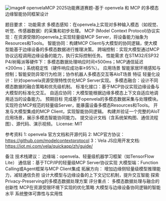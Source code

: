 ![image](https://github.com/user-attachments/assets/3b87bc1e-d5e1-4c12-8021-8f6b8b67f823)# openvelaMCP
2025功能赛道赛题-基于 openvela 和 MCP 的多模态边缘智能协同框架设计

题目要求：
  功能需求
  多模态感知：在openvela上实现对多种输入模态（如视觉、听觉、传感器数据）的采集和初步处理。
  MCP (Model Context Protocol)协议实现：在资源受限的openvela上实现轻量级MCP Server，将设备能力抽象为Resources和Tools。
  智能协同：构建MCP Client与大模型的协同逻辑，使大模型能基于边缘设备的多模态数据进行推理决策。
  跨端控制：实现大模型通过MCP协议远程调用边缘设备的能力，执行实际控制任务。
  性能需求
    在STM32/ESP32 P4/树莓派等硬件下：多模态数据处理响应时间≤500ms；MCP通信延迟≤200ms；系统稳定性（硬件响应成功率≥95%）。
  应用场景
    智能家居环境感知与控制；智能安防异常行为检测；协作机器人多模态交互等AIoT场景
  特征
    轻量化设计：针对openvela资源受限特性优化MCP Server实现。
    多模态融合：设计不同模态数据的融合策略和优先级机制。
    标准化接口：基于MCP协议实现边缘设备与大模型的标准化交互。
    自适应协同：大模型能根据边缘多模态上下文自适应地调用适当的设备能力。
  预期目标
    完成基于openvela的多模态数据采集与处理模块。
    实现符合MCP规范的轻量级Server，能暴露设备多模态Resources和Tools。
    开发与大模型集成的MCP Client，实现智能协同逻辑。
    构建并验证一个完整的AIoT应用场景，展示多模态智能协同能力。
    提交设计文档（含系统架构图、通信流程图）、源代码、演示视频。
  License: MIT
  
  参考资料
    1: openvela 官方文档和开源代码
    2: MCP官方协议：https://github.com/modelcontextprotocol
    3：Vela JS应用开发文档: https://iot.mi.com/vela/quickapp/zh/guide/

备注
技术栈建议：
  边缘端：openvela、轻量级机器学习框架（如TensorFlow Lite）
  通信层：基于TCP/IP的轻量级MCP Server协议实现
  大模型端：Function Calling或Agent框架与MCP Client集成
拓展方向：
  增加边缘侧轻量级模型推理能力，减轻通信负担
  设计大模型与边缘设备的上下文记忆机制，提升交互智能
  探索Privacy-Preserving的多模态数据处理方案
评分重点：
  多模态数据处理与融合的创新性
  MCP在资源受限环境下实现的优化策略
  大模型与边缘设备协同逻辑的智能水平
  系统整体可靠性与实用性

  
